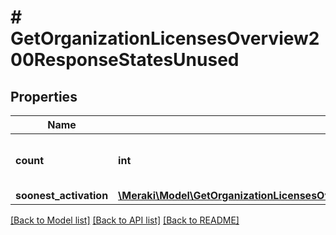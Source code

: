 # # GetOrganizationLicensesOverview200ResponseStatesUnused

## Properties

Name | Type | Description | Notes
------------ | ------------- | ------------- | -------------
**count** | **int** | The number of unused licenses | [optional]
**soonest_activation** | [**\Meraki\Model\GetOrganizationLicensesOverview200ResponseStatesUnusedSoonestActivation**](GetOrganizationLicensesOverview200ResponseStatesUnusedSoonestActivation.md) |  | [optional]

[[Back to Model list]](../../README.md#models) [[Back to API list]](../../README.md#endpoints) [[Back to README]](../../README.md)
